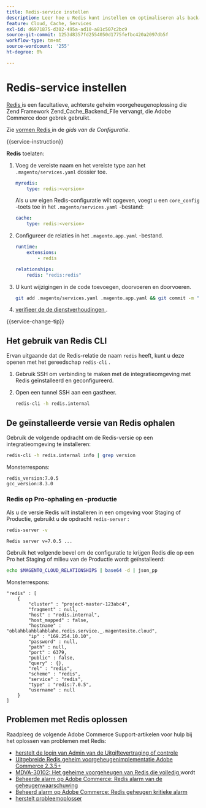 ```yaml
---
title: Redis-service instellen
description: Leer hoe u Redis kunt instellen en optimaliseren als back-end cacheoplossing voor Adobe Commerce op cloudinfrastructuur.
feature: Cloud, Cache, Services
exl-id: d6971875-d302-495a-ad10-a81c507c2bc9
source-git-commit: 1253d8357fd2554050d1775fefbc420a2097db5f
workflow-type: tm+mt
source-wordcount: '255'
ht-degree: 0%

---
```


# Redis-service instellen

[ Redis ](https://redis.io) is een facultatieve, achterste geheim voorgeheugenoplossing die Zend Framework Zend_Cache_Backend_File vervangt, die Adobe Commerce door gebrek gebruikt.

Zie [ vormen Redis ](https://experienceleague.adobe.com/docs/commerce-operations/configuration-guide/cache/redis/config-redis.html) in de _gids van de Configuratie_.

{{service-instruction}}

**Redis** toelaten:

1. Voeg de vereiste naam en het vereiste type aan het `.magento/services.yaml` dossier toe.

   ```yaml
   myredis:
       type: redis:<version>
   ```

   Als u uw eigen Redis-configuratie wilt opgeven, voegt u een `core_config` -toets toe in het `.magento/services.yaml` -bestand:

   ```yaml
   cache:
       type: redis:<version>
   ```

1. Configureer de relaties in het `.magento.app.yaml` -bestand.

   ```yaml
   runtime:
       extensions:
           - redis
   
   relationships:
       redis: "redis:redis"
   ```

1. U kunt wijzigingen in de code toevoegen, doorvoeren en doorvoeren.

   ```bash
   git add .magento/services.yaml .magento.app.yaml && git commit -m "Enable redis service" && git push origin <branch-name>
   ```

1. [ verifieer de de dienstverhoudingen ](services-yaml.md#service-relationships).

{{service-change-tip}}

## Het gebruik van Redis CLI

Ervan uitgaande dat de Redis-relatie de naam `redis` heeft, kunt u deze openen met het gereedschap `redis-cli` .

1. Gebruik SSH om verbinding te maken met de integratieomgeving met Redis geïnstalleerd en geconfigureerd.

1. Open een tunnel SSH aan een gastheer.

   ```bash
   redis-cli -h redis.internal
   ```

## De geïnstalleerde versie van Redis ophalen

Gebruik de volgende opdracht om de Redis-versie op een integratieomgeving te installeren:

```bash
redis-cli -h redis.internal info | grep version
```

Monsterrespons:

```terminal
redis_version:7.0.5
gcc_version:8.3.0
```

### Redis op Pro-ophaling en -productie

Als u de versie Redis wilt installeren in een omgeving voor Staging of Productie, gebruikt u de opdracht `redis-server` :

```bash
redis-server -v
```

```terminal
Redis server v=7.0.5 ...
```

Gebruik het volgende bevel om de configuratie te krijgen Redis die op een Pro het Staging of milieu van de Productie wordt geïnstalleerd:

```bash
echo $MAGENTO_CLOUD_RELATIONSHIPS | base64 -d | json_pp
```

Monsterrespons:

```terminal
"redis" : [
    {
        "cluster" : "project-master-123abc4",
        "fragment" : null,
        "host" : "redis.internal",
        "host_mapped" : false,
        "hostname" : "oblahblahblahblahe.redis.service._.magentosite.cloud",
        "ip" : "169.254.10.10",
        "password" : null,
        "path" : null,
        "port" : 6379,
        "public" : false,
        "query" : {},
        "rel" : "redis",
        "scheme" : "redis",
        "service" : "redis",
        "type" : "redis:7.0.5",
        "username" : null
    }
]
```

## Problemen met Redis oplossen

Raadpleeg de volgende Adobe Commerce Support-artikelen voor hulp bij het oplossen van problemen met Redis:

- [ herstelt de login van Admin van de Uitgiftevertraging of controle ](https://experienceleague.adobe.com/docs/commerce-knowledge-base/kb/troubleshooting/miscellaneous/redis-issue-delay-magento-admin-login-or-checkout.html)
- [ Uitgebreide Redis geheim voorgeheugenimplementatie Adobe Commerce 2.3.5+ ](https://experienceleague.adobe.com/docs/commerce-operations/implementation-playbook/best-practices/planning/redis-service-configuration.html)
- [ MDVA-30102: Het geheime voorgeheugen van Redis die volledig ](https://experienceleague.adobe.com/docs/commerce-knowledge-base/kb/support-tools/patches/v1-0-6/mdva-30102-magento-patch-redis-cache-getting-full.html) wordt
- [ Beheerde alarm op Adobe Commerce: Redis alarm van de geheugenwaarschuwing ](https://experienceleague.adobe.com/docs/commerce-knowledge-base/kb/support-tools/managed-alerts/managed-alerts-on-magento-commerce-redis-memory-warning-alert.html)
- [ Beheerd alarm op Adobe Commerce: Redis geheugen kritieke alarm ](https://experienceleague.adobe.com/docs/commerce-knowledge-base/kb/support-tools/managed-alerts/managed-alerts-on-magento-commerce-redis-memory-critical-alert.html)
- [ herstelt probleemoplosser ](https://experienceleague.adobe.com/docs/commerce-knowledge-base/kb/troubleshooting/miscellaneous/redis-troubleshooter.html)
